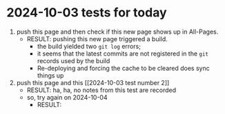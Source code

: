 # 2024-10-03 tests for today

1. push this page and then check if this new page shows up in All-Pages.
	 - RESULT: pushing this new page triggered a build.
		 - the build yielded two `git log` errors;
		 - it seems that the latest commits are not registered in the `git` records used by the build
		 - Re-deploying and forcing the cache to be cleared does sync things up
2. push this page and this [[2024-10-03 test number 2]]  
	- RESULT: ha, ha, no notes from this test are recorded
	- so, try again on 2024-10-04  
		- RESULT:
